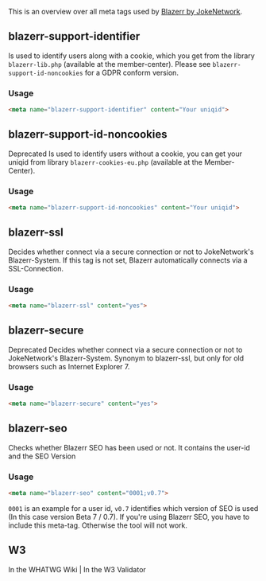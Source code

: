 This is an overview over all meta tags used by [Blazerr by JokeNetwork](https://jokenetwork.de).

## blazerr-support-identifier

Is used to identify users along with a cookie, which you get from the library `blazerr-lib.php` (available at the member-center). 
Please see `blazerr-support-id-noncookies` for a GDPR conform version.

### Usage 

````html
<meta name="blazerr-support-identifier" content="Your uniqid">
````

## blazerr-support-id-noncookies
<span class="badge rounded-pill bg-secondary">Deprecated</span> Is used to identify users without a cookie, you can get your uniqid from library `blazerr-cookies-eu.php` (available at the Member-Center).

### Usage

````html
<meta name="blazerr-support-id-noncookies" content="Your uniqid">
````

## blazerr-ssl

Decides whether connect via a secure connection or not to JokeNetwork's Blazerr-System. If this tag is not set, Blazerr automatically connects via a SSL-Connection.

### Usage

````html
<meta name="blazerr-ssl" content="yes">
````

## blazerr-secure

<span class="badge rounded-pill bg-secondary">Deprecated</span> Decides whether connect via a secure connection or not to JokeNetwork's Blazerr-System. Synonym to blazerr-ssl, but only for old browsers such as Internet Explorer 7.

### Usage

````html
<meta name="blazerr-secure" content="yes">
````

## blazerr-seo

Checks whether Blazerr SEO has been used or not. It contains the user-id and the SEO Version

### Usage

````html
<meta name="blazerr-seo" content="0001;v0.7">
````

`0001` is an example for a user id, `v0.7` identifies which version of SEO is used (In this case version Beta 7 / 0.7). If you're using Blazerr SEO, you have to include this meta-tag. Otherwise the tool will not work.

## W3

<i class="fas fa-check"></i> In the WHATWG Wiki | <i class="fas fa-check"></i>  In the W3 Validator
